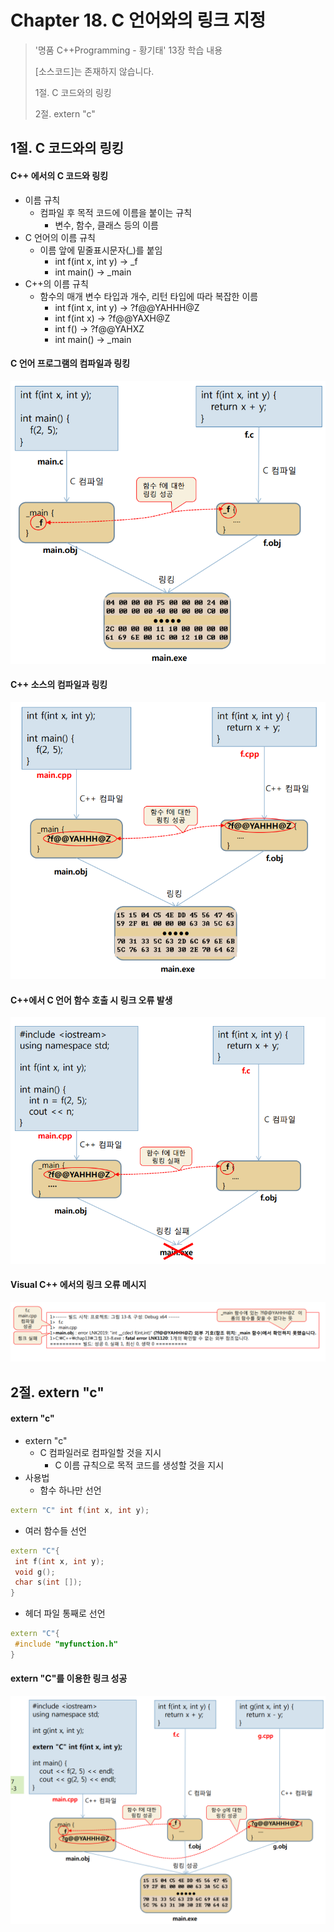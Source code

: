 #  Chapter 18. C 언어와의 링크 지정  
> '명품 C++Programming - 황기태' 13장 학습 내용
>
> [소스코드]는 존재하지 않습니다.
> 
> 1절. C 코드와의 링킹
>
> 2절. extern "c"


## 1절. C 코드와의 링킹
#### C++ 에서의 C 코드와 링킹
* 이름 규칙
  * 컴파일 후 목적 코드에 이름을 붙이는 규칙
    * 변수, 함수, 클래스 등의 이름
* C 언어의 이름 규칙
  * 이름 앞에 밑줄표시문자(_)를 붙임
    * int f(int x, int y)       -> _f
    * int main()                -> _main 
* C++의 이름 규칙
  * 함수의 매개 변수 타입과 개수, 리턴 타입에 따라 복잡한 이름
    * int f(int x, int y)        -> ?f@@YAHHH@Z
    * int f(int x)               -> ?f@@YAXH@Z
    * int f()                    -> ?f@@YAHXZ
    * int main()                 -> _main

#### C 언어 프로그램의 컴파일과 링킹

![linking](https://github.com/BangYunseo/TIL/blob/main/Language/Cpp/Image/ch18/linking.PNG)

#### C++ 소스의 컴파일과 링킹

![linking2](https://github.com/BangYunseo/TIL/blob/main/Language/Cpp/Image/ch18/linking2.PNG)

#### C++에서 C 언어 함수 호출 시 링크 오류 발생 

![C++C](https://github.com/BangYunseo/TIL/blob/main/Language/Cpp/Image/ch18/C++C.PNG)

#### Visual C++ 에서의 링크 오류 메시지

![errorC++](https://github.com/BangYunseo/TIL/blob/main/Language/Cpp/Image/ch18/errorC++.PNG)

## 2절. extern "c"
#### extern "c"
* extern "c"
  * C 컴파일러로 컴파일할 것을 지시
    * C 이름 규칙으로 목적 코드를 생성할 것을 지시
* 사용법
  * 함수 하나만 선언
```CPP
extern "C" int f(int x, int y);
```
  * 여러 함수들 선언
```CPP
extern "C"{
 int f(int x, int y);
 void g();
 char s(int []);
}
```
  * 헤더 파일 통째로 선언  
```CPP
extern "C"{
 #include "myfunction.h"
}
```

#### extern "C"를 이용한 링크 성공

![linkingC](https://github.com/BangYunseo/TIL/blob/main/Language/Cpp/Image/ch18/linkingC.PNG)
